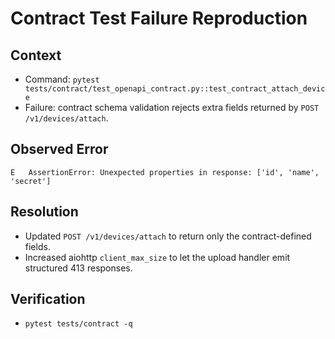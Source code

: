 # Contract Test Failure Reproduction

## Context
- Command: `pytest tests/contract/test_openapi_contract.py::test_contract_attach_device`
- Failure: contract schema validation rejects extra fields returned by `POST /v1/devices/attach`.

## Observed Error
```
E   AssertionError: Unexpected properties in response: ['id', 'name', 'secret']
```

## Resolution
- Updated `POST /v1/devices/attach` to return only the contract-defined fields.
- Increased aiohttp `client_max_size` to let the upload handler emit structured 413 responses.

## Verification
- `pytest tests/contract -q`
